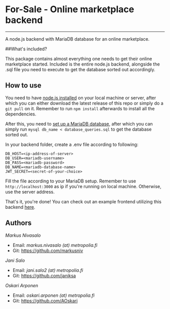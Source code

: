 # For-Sale - Online marketplace backend

---

A node.js backend with MariaDB database for an online marketplace.

##What's included?

This package contains almost everything one needs to get their online marketplace started. Included is the entire node.js backend,
alongside the .sql file you need to execute to get the database sorted out accordingly.

## How to use
You need to have [node.js installed](https://nodejs.org/en/download/) on your local machine or server, after which you can either download the latest
release of this repo or simply do a ``git pull`` on it. Remember to run ``npm install`` afterwards to install 
all the dependencies. 

After this, you need to [set up a MariaDB database](https://mariadb.com/get-started-with-mariadb/),
after which you can simply run ``mysql db_name < database_queries.sql`` to get the database sorted out.

In your backend folder, create a .env file according to following:
```
DB_HOST=<ip-address-of-server>
DB_USER=<mariadb-username>
DB_PASS=<mariadb-password>
DB_NAME=<mariadb-database-name>
JWT_SECRET=<secret-of-your-choice>
```
Fill the file according to your MariaDB setup. Remember to use ``http://localhost:3000`` as ip if you're running
on local machine. Otherwise, use the server address.

That's it, you're done! You can check out an example frontend utilizing this backend [<ins>here</ins>](http://10.114.34.81/~forsale/frontend/).

## Authors

_Markus Nivasalo_
- Email: _markus.nivasalo (at) metropolia.fi_
- Git: https://github.com/markusniv

_Jani Salo_
- Email: _jani.salo2 (at) metropolia.fi_
- Git: https://github.com/janiksa

_Oskari Arponen_
- Email: _oskari.arponen (at) metropolia.fi_
- Git: https://github.com/AOskari
